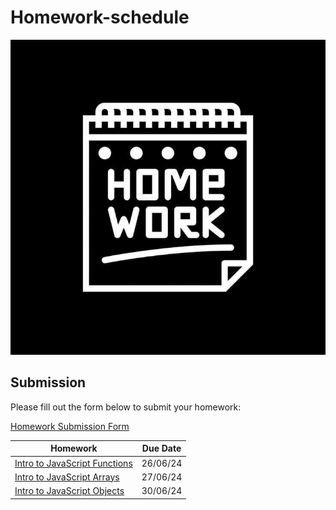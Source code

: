 # Homework-schedule
![image](./homework-img.jpg)

## Submission
Please fill out the form below to submit your homework:

[Homework Submission Form](https://docs.google.com/forms/d/e/1FAIpQLSduTn9ghFyJcVZ3htkTRdSGW-ssn6ExIvhL1_oa9RD5IaqTNQ/viewform)

 
| Homework                                                                                          | Due Date             | 
| --------------------------------------------------------------------------------------------------| :-------------------:| 
| [Intro to JavaScript Functions](https://github.com/SEB-10-Bahrain/intro-javascript-functions-LAB) |  26/06/24 | 
| [Intro to JavaScript Arrays](https://github.com/SEB-10-Bahrain/intro-to-javascript-arrays-LAB)    |  27/06/24 | 
| [Intro to JavaScript Objects](https://github.com/SEB-10-Bahrain/intro-js-objects-LAB)             |  30/06/24 | 


<script>
  function formatDate(dateStr) {
    const [day, month, year] = dateStr.split('/');
    const date = new Date(`20${year}-${month}-${day}`);
    const options = { weekday: 'long', year: 'numeric', month: 'long', day: 'numeric' };
    return date.toLocaleDateString('en-US', options);
  }

  document.addEventListener('DOMContentLoaded', () => {
    const dates = document.querySelectorAll('.formatted-date');
    dates.forEach(dateElement => {
      const dateStr = dateElement.textContent;
      dateElement.textContent = formatDate(dateStr);
    });
  });
</script>
